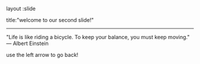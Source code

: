 layout :slide

title:"welcome to our second slide!"

---
"Life is like riding a bicycle. To keep your balance, you must keep moving." — Albert Einstein

use the left arrow to go back!
